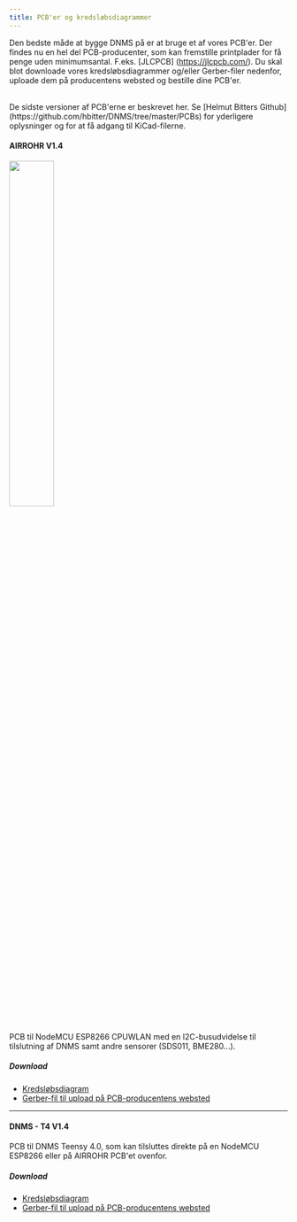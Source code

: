 ```yaml
---
title: PCB'er og kredsløbsdiagrammer
---
```


Den bedste måde at bygge DNMS på er at bruge et af vores PCB'er.
Der findes nu en hel del PCB-producenter, som kan fremstille printplader for få penge uden minimumsantal. F.eks. [JLCPCB] (https://jlcpcb.com/).
Du skal blot downloade vores kredsløbsdiagrammer og/eller Gerber-filer nedenfor, uploade dem på producentens websted og bestille dine PCB'er.

<br>
De sidste versioner af PCB'erne er beskrevet her. Se [Helmut Bitters Github] (https://github.com/hbitter/DNMS/tree/master/PCBs) for yderligere oplysninger og for at få adgang til KiCad-filerne.

#### AIRROHR V1.4
<img src="../docs/dnms/airrohr-PCB.jpg" style="display: block; width:40%;margin: 1em 0" loading="lazy"/>
PCB til NodeMCU ESP8266 CPUWLAN med en I2C-busudvidelse til tilslutning af DNMS samt andre sensorer (SDS011, BME280...).


##### Download
* [Kredsløbsdiagram](..docsdnmsairrohr-PCB-circuit-diagram.pdf)
* [Gerber-fil til upload på PCB-producentens websted](../docs/dnms/airrohr-PCB-circuit-diagram-gerber.zip)

---

#### DNMS - T4 V1.4
PCB til DNMS Teensy 4.0, som kan tilsluttes direkte på en NodeMCU ESP8266 eller på AIRROHR PCB'et ovenfor.


##### Download
* [Kredsløbsdiagram](..docsdnmsdnms-noise-measuring-teensy-40-circuit-diagram.pdf)
* [Gerber-fil til upload på PCB-producentens websted](..docsdnmsdnms-noise-measuring-teensy-40-circuit-gerber.zip)

